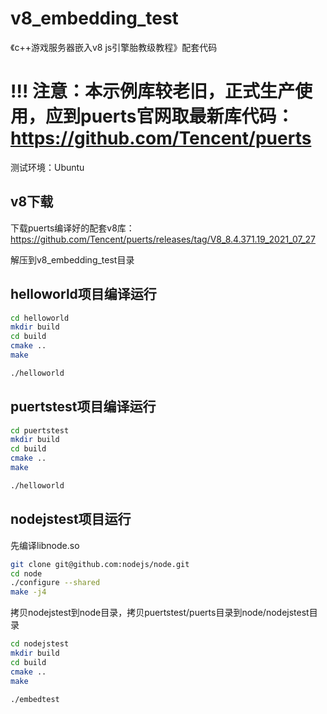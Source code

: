 # v8_embedding_test

《c++游戏服务器嵌入v8 js引擎胎教级教程》配套代码

# !!! 注意：本示例库较老旧，正式生产使用，应到puerts官网取最新库代码： https://github.com/Tencent/puerts

测试环境：Ubuntu

## v8下载

下载puerts编译好的配套v8库：https://github.com/Tencent/puerts/releases/tag/V8_8.4.371.19_2021_07_27

解压到v8_embedding_test目录

## helloworld项目编译运行

~~~bash
cd helloworld
mkdir build
cd build
cmake ..
make

./helloworld
~~~

## puertstest项目编译运行

~~~bash
cd puertstest
mkdir build
cd build
cmake ..
make

./helloworld
~~~

## nodejstest项目运行

先编译libnode.so

~~~bash
git clone git@github.com:nodejs/node.git
cd node
./configure --shared
make -j4
~~~

拷贝nodejstest到node目录，拷贝puertstest/puerts目录到node/nodejstest目录

~~~bash
cd nodejstest
mkdir build
cd build
cmake ..
make

./embedtest
~~~
